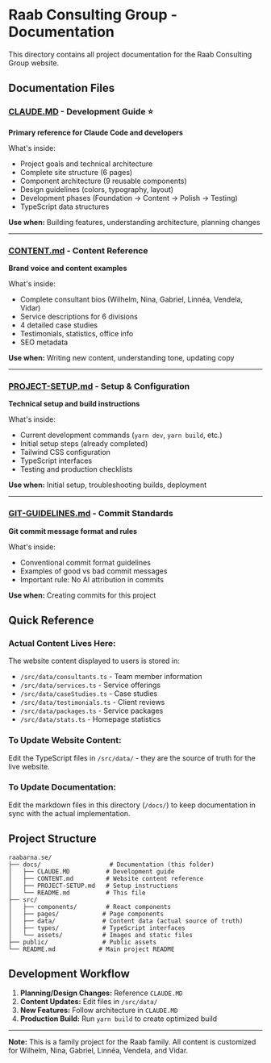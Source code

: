# Raab Consulting Group - Documentation

This directory contains all project documentation for the Raab Consulting Group website.

## Documentation Files

### [CLAUDE.MD](CLAUDE.MD) - Development Guide ⭐
**Primary reference for Claude Code and developers**

What's inside:
- Project goals and technical architecture
- Complete site structure (6 pages)
- Component architecture (9 reusable components)
- Design guidelines (colors, typography, layout)
- Development phases (Foundation → Content → Polish → Testing)
- TypeScript data structures

**Use when:** Building features, understanding architecture, planning changes

---

### [CONTENT.md](CONTENT.md) - Content Reference
**Brand voice and content examples**

What's inside:
- Complete consultant bios (Wilhelm, Nina, Gabriel, Linnéa, Vendela, Vidar)
- Service descriptions for 6 divisions
- 4 detailed case studies
- Testimonials, statistics, office info
- SEO metadata

**Use when:** Writing new content, understanding tone, updating copy

---

### [PROJECT-SETUP.md](PROJECT-SETUP.md) - Setup & Configuration
**Technical setup and build instructions**

What's inside:
- Current development commands (`yarn dev`, `yarn build`, etc.)
- Initial setup steps (already completed)
- Tailwind CSS configuration
- TypeScript interfaces
- Testing and production checklists

**Use when:** Initial setup, troubleshooting builds, deployment

---

### [GIT-GUIDELINES.md](GIT-GUIDELINES.md) - Commit Standards
**Git commit message format and rules**

What's inside:
- Conventional commit format guidelines
- Examples of good vs bad commit messages
- Important rule: No AI attribution in commits

**Use when:** Creating commits for this project

## Quick Reference

### Actual Content Lives Here:
The website content displayed to users is stored in:
- `/src/data/consultants.ts` - Team member information
- `/src/data/services.ts` - Service offerings
- `/src/data/caseStudies.ts` - Case studies
- `/src/data/testimonials.ts` - Client reviews
- `/src/data/packages.ts` - Service packages
- `/src/data/stats.ts` - Homepage statistics

### To Update Website Content:
Edit the TypeScript files in `/src/data/` - they are the source of truth for the live website.

### To Update Documentation:
Edit the markdown files in this directory (`/docs/`) to keep documentation in sync with the actual implementation.

## Project Structure

```
raabarna.se/
├── docs/                   # Documentation (this folder)
│   ├── CLAUDE.MD          # Development guide
│   ├── CONTENT.md         # Website content reference
│   ├── PROJECT-SETUP.md   # Setup instructions
│   └── README.md          # This file
├── src/
│   ├── components/        # React components
│   ├── pages/            # Page components
│   ├── data/             # Content data (actual source of truth)
│   ├── types/            # TypeScript interfaces
│   └── assets/           # Images and static files
├── public/               # Public assets
└── README.md            # Main project README
```

## Development Workflow

1. **Planning/Design Changes:** Reference `CLAUDE.MD`
2. **Content Updates:** Edit files in `/src/data/`
3. **New Features:** Follow architecture in `CLAUDE.MD`
4. **Production Build:** Run `yarn build` to create optimized build

---

**Note:** This is a family project for the Raab family. All content is customized for Wilhelm, Nina, Gabriel, Linnéa, Vendela, and Vidar.

